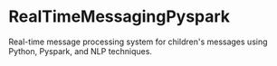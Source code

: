 # RealTimeMessagingPyspark
Real-time message processing system for children's messages using Python, Pyspark, and NLP techniques.
